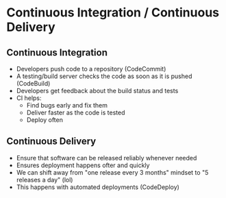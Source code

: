 
# Continuous Integration / Continuous Delivery

## Continuous Integration

- Developers push code to a repository (CodeCommit)
- A testing/build server checks the code as soon as it is pushed (CodeBuild)
- Developers get feedback about the build status and tests
- CI helps:
    - Find bugs early and fix them
    - Deliver faster as the code is tested
    - Deploy often

## Continuous Delivery

- Ensure that software can be released reliably whenever needed
- Ensures deployment happens ofter and quickly
- We can shift away from "one release every 3 months" mindset to "5 releases a day" (lol)
- This happens with automated deployments (CodeDeploy)